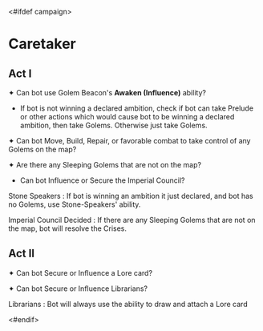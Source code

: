<#ifdef campaign>
# Caretaker

## Act I

✦ Can bot use Golem Beacon's **Awaken (Influence)** ability?

- If bot is not winning a declared ambition, check if bot can take Prelude or other actions which would cause bot to be winning a declared ambition, then take Golems. Otherwise just take Golems.

✦ Can bot Move, Build, Repair, or favorable combat to take control of any Golems on the map?

✦ Are there any Sleeping Golems that are not on the map?

- Can bot Influence or Secure the Imperial Council?

Stone Speakers
: If bot is winning an ambition it just declared, and bot has no Golems, use Stone-Speakers' ability.

Imperial Council Decided
: If there are any Sleeping Golems that are not on the map, bot will resolve the Crises.

## Act II

✦ Can bot Secure or Influence a Lore card?

✦ Can bot Secure or Influence Librarians?

Librarians
: Bot will always use the ability to draw and attach a Lore card

<#endif>
